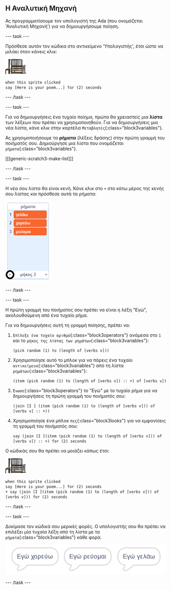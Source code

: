 ## Η Αναλυτική Μηχανή

Ας προγραμματίσουμε τον υπολογιστή της Ada (που ονομάζεται 'Αναλυτική Μηχανή') για να δημιουργήσουμε ποίηση.

\--- task \---

Πρόσθεσε αυτόν τον κώδικα στο αντικείμενο 'Υπολογιστής', έτσι ώστε να μιλάει όταν κάνεις κλικ:

![αντικείμενο υπολογιστή](images/computer-sprite.png)

```blocks3
when this sprite clicked
say [Here is your poem...] for (2) seconds
```

\--- /task \---

\--- task \---

Για να δημιουργήσεις ένα τυχαίο ποίημα, πρώτα θα χρειαστείς μια **λίστα** των λέξεων που πρέπει να χρησιμοποιηθούν. Για να δημιουργήσεις μια νέα λίστα, κάνε κλικ στην καρτέλα `Μεταβλητές`{:class="block3variables"}.

Ας χρησιμοποιήσουμε τα **ρήματα** (λέξεις δράσης) στην πρώτη γραμμή του ποιήματός σου. Δημιούργησε μια λίστα που ονομάζεται `ρήματα`{:class="block3variables"}.

[[[generic-scratch3-make-list]]]

\--- /task \---

\--- task \---

Η νέα σου λίστα θα είναι κενή. Κάνε κλικ στο `+` στο κάτω μέρος της κενής σου λίστας και πρόσθεσε αυτά τα ρήματα:

![λίστα με τονισμένο το +](images/poetry-verbs-annotated.png)

\--- /task \---

\--- task \---

Η πρώτη γραμμή του ποιήματος σου πρέπει να είναι η λέξη "Εγώ", ακολουθούμενη από ένα τυχαίο ρήμα.

Για να δημιουργήσεις αυτή τη γραμμή ποίησης, πρέπει να:

1. `Επίλεξε ένα τυχαίο αριθμό`{:class="block3operators"} ανάμεσα στο `1` και το `μήκος της λίστας των ρημάτων`{:class="block3variables"}:
    
    ```blocks3
    (pick random (1) to (length of [verbs v]))
    ```

2. Χρησιμοποίησε αυτό το μπλοκ για να πάρεις ένα τυχαίο `αντικείμενο`{:class="block3variables"} από τη λίστα `ρημάτων`{:class="block3variables"}:
    
    ```blocks3
    (item (pick random (1) to (length of [verbs v]) :: +) of [verbs v])
    ```

3. `Ένωσε`{:class="block3operators"} το "Εγώ" με το τυχαίο ρήμα για να δημιουργήσεις τη πρώτη γραμμή του ποιήματός σου:
    
    ```blocks3
    (join [I ] (item (pick random (1) to (length of [verbs v])) of [verbs v] :: +))
    ```

4. Χρησιμοποίησε ένα μπλοκ `πες`{:class="block3looks"} για να εμφανίσεις τη γραμμή του ποιήματός σου:
    
    ```blocks3
    say (join [I ](item (pick random (1) to (length of [verbs v])) of [verbs v]) :: +) for (2) seconds
    ```

Ο κώδικάς σου θα πρέπει να μοιάζει κάπως έτσι:

![αντικείμενο υπολογιστή](images/computer-sprite.png)

```blocks3
when this sprite clicked
say [Here is your poem...] for (2) seconds
+ say (join [I ](item (pick random (1) to (length of [verbs v])) of [verbs v])) for (2) seconds
```

\--- /task \---

\--- task \---

Δοκίμασε τον κώδικά σου μερικές φορές. Ο υπολογιστής σου θα πρέπει να επιλέξει μία τυχαία λέξη από τη λίστα με τα `ρήματα`{:class="block3variables"} κάθε φορά.

![3 συννεφάκια που λένε διαφορετικά πράγματα](images/poetry-random-test.png)

\--- /task \---